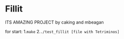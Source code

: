 # Fillit

ITS AMAZING PROJECT by caking and mbeagan

for start:
1.`make`
2.`./test_fillit [file with Tetriminos]`
